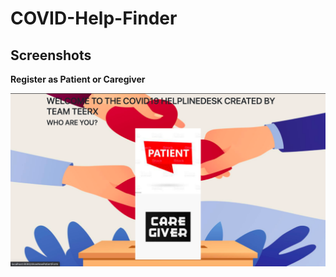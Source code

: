 # COVID-Help-Finder

## Screenshots
<b>Register as Patient or Caregiver</b>

<div>
<img src="images/landing_page.png" alt="landing" width="700px" length="500px"/>
</div>
